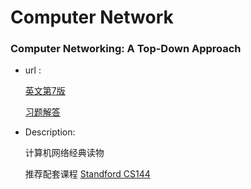 # Computer Network

### Computer Networking: A Top-Down Approach

- url : 

  [英文第7版](https://drive.google.com/file/d/1dY8yr9waTU3qYAsLKflJf4_51iHXMESL/view?usp=sharing)

  [习题解答](https://drive.google.com/file/d/1CxVKB9Ezey8ol2gRW44EKFncvhVmiwdK/view?usp=sharing)

- Description:

  计算机网络经典读物

  推荐配套课程 [Standford  CS144](https://cs144.github.io/)

  

